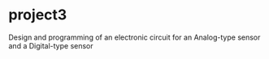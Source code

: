 # project3
Design and programming of an electronic circuit for an Analog-type sensor and a Digital-type sensor
